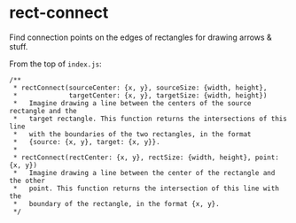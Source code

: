 rect-connect
=====

Find connection points on the edges of rectangles for drawing arrows & stuff.

From the top of `index.js`:

```
/**
 * rectConnect(sourceCenter: {x, y}, sourceSize: {width, height},
 *             targetCenter: {x, y}, targetSize: {width, height})
 *   Imagine drawing a line between the centers of the source rectangle and the
 *   target rectangle. This function returns the intersections of this line
 *   with the boundaries of the two rectangles, in the format
 *   {source: {x, y}, target: {x, y}}.
 *
 * rectConnect(rectCenter: {x, y}, rectSize: {width, height}, point: {x, y})
 *   Imagine drawing a line between the center of the rectangle and the other
 *   point. This function returns the intersection of this line with the
 *   boundary of the rectangle, in the format {x, y}.
 */
 ```
